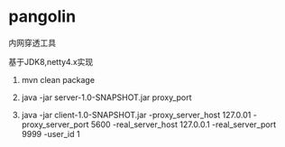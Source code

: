 # pangolin
内网穿透工具

基于JDK8,netty4.x实现

1) mvn clean package

2) java -jar server-1.0-SNAPSHOT.jar proxy_port

3) java -jar client-1.0-SNAPSHOT.jar -proxy_server_host 127.0.01 -proxy_server_port 5600 -real_server_host 127.0.0.1 -real_server_port 9999 -user_id 1

